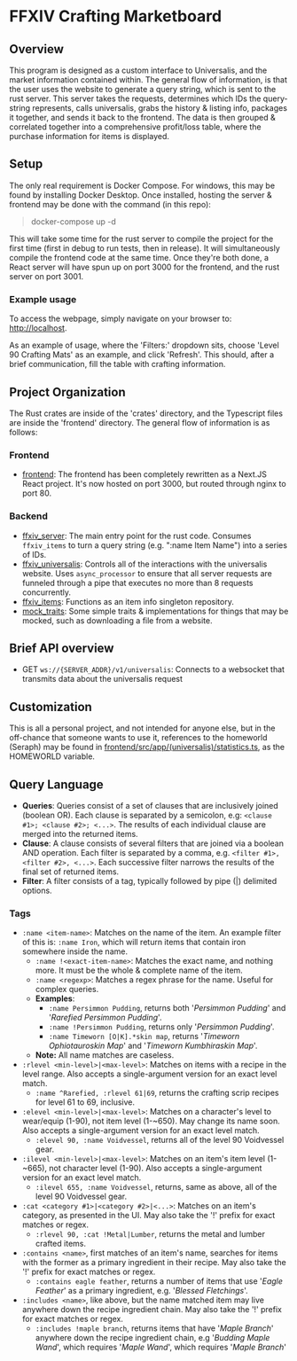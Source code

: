 # FFXIV Crafting Marketboard

## Overview

This program is designed as a custom interface to Universalis, and the market information contained within. The general flow of information, is that the user uses the website to generate a query string, which is sent to the rust server. This server takes the requests, determines which IDs the query-string represents, calls universalis, grabs the history & listing info, packages it together, and sends it back to the frontend. The data is then grouped & correlated together into a comprehensive profit/loss table, where the purchase information for items is displayed.

## Setup

The only real requirement is Docker Compose. For windows, this may be found by installing Docker Desktop. Once installed, hosting the server & frontend may be done with the command (in this repo):

> docker-compose up -d

This will take some time for the rust server to compile the project for the first time (first in debug to run tests, then in release). It will simultaneously compile the frontend code at the same time. Once they're both done, a React server will have spun up on port 3000 for the frontend, and the rust server on port 3001.

### Example usage

To access the webpage, simply navigate on your browser to:
[http://localhost](http://localhost).

As an example of usage, where the 'Filters:' dropdown sits, choose 'Level 90 Crafting Mats' as an example, and click 'Refresh'. This should, after a brief communication, fill the table with crafting information.

## Project Organization

The Rust crates are inside of the 'crates' directory, and the Typescript files are inside the 'frontend' directory. The general flow of information is as follows:

### Frontend

* [frontend](frontend): The frontend has been completely rewritten as a Next.JS React project. It's now hosted on port 3000, but routed through nginx to port 80.

### Backend

* [ffxiv_server](crates/ffxiv_server): The main entry point for the rust code. Consumes `ffxiv_items` to turn a query string (e.g. ":name Item Name") into a series of IDs.
* [ffxiv_universalis](crates/ffxiv_universalis): Controls all of the interactions with the universalis website. Uses `async_processor` to ensure that all server requests are funneled through a pipe that executes no more than 8 requests concurrently.
* [ffxiv_items](crates/ffxiv_items): Functions as an item info singleton repository.
* [mock_traits](crates/mock_traits): Some simple traits & implementations for things that may be mocked, such as downloading a file from a website.

## Brief API overview

* GET `ws://{SERVER_ADDR}/v1/universalis`: Connects to a websocket that transmits data about the universalis request

## Customization

This is all a personal project, and not intended for anyone else, but in the off-chance that someone wants to use it, references to the homeworld (Seraph) may be found in [frontend/src/app/(universalis)/statistics.ts](frontend/src/app/(universalis)/statistics.ts), as the HOMEWORLD variable.

## Query Language

* **Queries**: Queries consist of a set of clauses that are inclusively joined (boolean OR). Each clause is separated by a semicolon, e.g: `<clause #1>; <clause #2>; <...>`. The results of each individual clause are merged into the returned items.
* **Clause**: A clause consists of several filters that are joined via a boolean AND operation. Each filter is separated by a comma, e.g. `<filter #1>, <filter #2>, <...>`. Each successive filter narrows the results of the final set of returned items.
* **Filter**: A filter consists of a tag, typically followed by pipe (|) delimited options.

### Tags

* `:name <item-name>`: Matches on the name of the item. An example filter of this is: `:name Iron`, which will return items that contain iron somewhere inside the name.
  * `:name !<exact-item-name>`: Matches the exact name, and nothing more. It must be the whole & complete name of the item.
  * `:name <regexp>`: Matches a regex phrase for the name. Useful for complex queries.
  * **Examples**:
    * `:name Persimmon Pudding`, returns both '*Persimmon Pudding*' and '*Rarefied Persimmon Pudding*'.
    * `:name !Persimmon Pudding`, returns only '*Persimmon Pudding*'.
    * `:name Timeworn [O|K].*skin map`, returns '*Timeworn Ophiotauroskin Map*' and '*Timeworn Kumbhiraskin Map*'.
  * **Note:** All name matches are caseless.
* `:rlevel <min-level>|<max-level>`: Matches on items with a recipe in the level range. Also accepts a single-argument version for an exact level match.
  * `:name ^Rarefied, :rlevel 61|69`, returns the crafting scrip recipes for level 61 to 69, inclusive.
* `:elevel <min-level>|<max-level>`: Matches on a character's level to wear/equip (1-90), not item level (1-~650). May change its name soon. Also accepts a single-argument version for an exact level match.
  * `:elevel 90, :name Voidvessel`, returns all of the level 90 Voidvessel gear.
* `:ilevel <min-level>|<max-level>`: Matches on an item's item level (1-~665), not character level (1-90). Also accepts a single-argument version for an exact level match.
  * `:ilevel 655, :name Voidvessel`, returns, same as above, all of the level 90 Voidvessel gear.
* `:cat <category #1>|<category #2>|<...>`: Matches on an item's category, as presented in the UI. May also take the '!' prefix for exact matches or regex.
  * `:rlevel 90, :cat !Metal|Lumber`, returns the metal and lumber crafted items.
* `:contains <name>`, first matches of an item's name, searches for items with the former as a primary ingredient in their recipe. May also take the '!' prefix for exact matches or regex.
  * `:contains eagle feather`, returns a number of items that use '*Eagle Feather*' as a primary ingredient, e.g. '*Blessed Fletchings*'.
* `:includes <name>`, like above, but the name matched item may live anywhere down the recipe ingredient chain. May also take the '!' prefix for exact matches or regex.
  * `:includes !maple branch`, returns items that have '*Maple Branch*' anywhere down the recipe ingredient chain, e.g '*Budding Maple Wand*', which requires '*Maple Wand*', which requires '*Maple Branch*'

